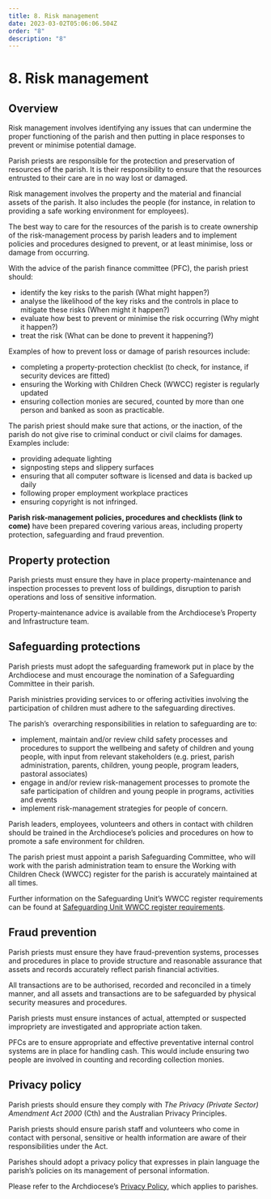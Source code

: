 ```yaml
---
title: 8. ​Risk management
date: 2023-03-02T05:06:06.504Z
order: "8"
description: "8"
---
```

# 8. Risk management

## Overview

Risk management involves identifying any issues that can undermine the proper functioning of the parish and then putting in place responses to prevent or minimise potential damage.

Parish priests are responsible for the protection and preservation of resources of the parish. It is their responsibility to ensure that the resources entrusted to their care are in no way lost or damaged.

Risk management involves the property and the material and financial assets of the parish. It also includes the people (for instance, in relation to providing a safe working environment for employees).

The best way to care for the resources of the parish is to create ownership of the risk-management process by parish leaders and to implement policies and procedures designed to prevent, or at least minimise, loss or damage from occurring.

With the advice of the parish finance committee (PFC), the parish priest should:

* identify the key risks to the parish (What might happen?)
* analyse the likelihood of the key risks and the controls in place to mitigate these risks (When might it happen?)
* evaluate how best to prevent or minimise the risk occurring (Why might it happen?)
* treat the risk (What can be done to prevent it happening?)

Examples of how to prevent loss or damage of parish resources include:

* completing a property-protection checklist (to check, for instance, if security devices are fitted)
* ensuring the Working with Children Check (WWCC) register is regularly updated
* ensuring collection monies are secured, counted by more than one person and banked as soon as practicable.

The parish priest should make sure that actions, or the inaction, of the parish do not give rise to criminal conduct or civil claims for damages. Examples include:

* providing adequate lighting
* signposting steps and slippery surfaces
* ensuring that all computer software is licensed and data is backed up daily
* following proper employment workplace practices
* ensuring copyright is not infringed.

**Parish risk-management policies, procedures and checklists (link to come)** have been prepared covering various areas, including property protection, safeguarding and fraud prevention.

## Property protection

Parish priests must ensure they have in place property-maintenance and inspection processes to prevent loss of buildings, disruption to parish operations and loss of sensitive information.

Property-maintenance advice is available from the Archdiocese’s Property and Infrastructure team.

## <span id="#safeguarding-protections">Safeguarding protections</span>

Parish priests must adopt the safeguarding framework put in place by the Archdiocese and must encourage the nomination of a Safeguarding Committee in their parish.

Parish ministries providing services to or offering activities involving the participation of children must adhere to the safeguarding directives.

The parish’s  overarching responsibilities in relation to safeguarding are to:

* implement, maintain and/or review child safety processes and procedures to support the wellbeing and safety of children and young people, with input from relevant stakeholders (e.g. priest, parish administration, parents, children, young people, program leaders, pastoral associates)
* engage in and/or review risk-management processes to promote the safe participation of children and young people in programs, activities and events
* implement risk-management strategies for people of concern.

Parish leaders, employees, volunteers and others in contact with children should be trained in the Archdiocese’s policies and procedures on how to promote a safe environment for children.

The parish priest must appoint a parish Safeguarding Committee, who will work with the parish administration team to ensure the Working with Children Check (WWCC) register for the parish is accurately maintained at all times.

Further information on the Safeguarding Unit’s WWCC register requirements can be found at [Safeguarding Unit WWCC register requirements](https://melbournecatholic.org/uploads/documents/Working-with-Children-Check.pdf).

## Fraud prevention

Parish priests must ensure they have fraud-prevention systems, processes and procedures in place to provide structure and reasonable assurance that assets and records accurately reflect parish financial activities.

All transactions are to be authorised, recorded and reconciled in a timely manner, and all assets and transactions are to be safeguarded by physical security measures and procedures.

Parish priests must ensure instances of actual, attempted or suspected impropriety are investigated and appropriate action taken.

PFCs are to ensure appropriate and effective preventative internal control systems are in place for handling cash. This would include ensuring two people are involved in counting and recording collection monies.

## Privacy policy

Parish priests should ensure they comply with *The Privacy (Private Sector) Amendment Act 2000* (Cth) and the Australian Privacy Principles.

Parish priests should ensure parish staff and volunteers who come in contact with personal, sensitive or health information are aware of their responsibilities under the Act.

Parishes should adopt a privacy policy that expresses in plain language the parish’s policies on its management of personal information.

Please refer to the Archdiocese’s [Privacy Policy](https://camorgau.sharepoint.com/sites/PAH-HR/Shared%20Documents/Forms/AllItems.aspx?id=%2Fsites%2FPAH%2DHR%2FShared%20Documents%2FHR%20Policies%2FPrivacy%20Policy%20%28Last%20updated%202018%29%2Epdf&parent=%2Fsites%2FPAH%2DHR%2FShared%20Documents%2FHR%20Policies&p=true&ga=1), which applies to parishes.